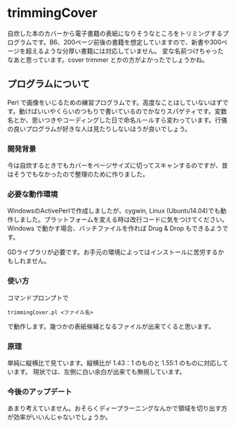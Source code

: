# trimmingCover
自炊した本のカバーから電子書籍の表紙になりそうなところをトリミングするプログラムです。B6、200ページ前後の書籍を想定していますので、新書や300ページを超えるような分厚い書籍には対応していません。
変な名前つけちゃったなあと思っています。cover trimmer とかの方がよかったでしょうかね。
## プログラムについて
Perl で画像をいじるための練習プログラムです。高度なことはしていないはずです。動けばいいやくらいのつもりで書いているのでかなりスパゲティです。変数名とか、思いつきやコーディングした日で命名ルールすら変わっています。行儀の良いプログラムが好きな人は見たりしないほうが良いでしょう。
### 開発背景
今は自炊するときでもカバーをページサイズに切ってスキャンするのですが、昔はそうでもなかったので整理のために作りました。
### 必要な動作環境
WindowsのActivePerlで作成しましたが、cygwin, Linux (Ubuntu14.04)でも動作しました。プラットフォームを変える時は改行コードに気をつけてください。
Windows で動かす場合、バッチファイルを作れば Drug & Drop もできるようです。

GDライブラリが必要です。お手元の環境によってはインストールに苦労するかもしれません。
### 使い方
コマンドプロンプトで

`trimmingCover.pl <ファイル名>` 


で動作します。幾つかの表紙候補となるファイルが出来てくると思います。
### 原理
単純に縦横比で見ています。縦横比が 1.43：1 のものと 1.55:1 のものに対応しています。
現状では、左側に白い余白が出来ても無視しています。
### 今後のアップデート
あまり考えていません。おそらくディープラーニングなんかで領域を切り出す方が効率がいいんじゃないでしょうか。
